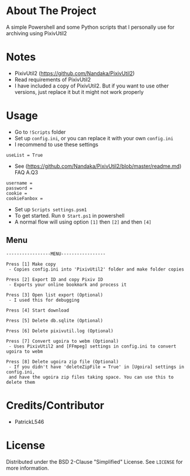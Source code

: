# About The Project
A simple Powershell and some Python scripts that I personally use for archiving using PixivUtil2

# Notes
 - PixivUtil2 (https://github.com/Nandaka/PixivUtil2)
 - Read requirements of PixivUtil2
 - I have included a copy of PixivUtil2. But if you want to use other versions, just replace it but it might not work properly

# Usage
 - Go to `!Scripts` folder
 - Set up `config.ini`, or you can replace it with your own `config.ini`
 - I recommend to use these settings
```
useList = True
```
 - See (https://github.com/Nandaka/PixivUtil2/blob/master/readme.md) FAQ A.Q3
```
username =
password =
cookie =
cookieFanbox =
```
 - Set up `Scripts settings.psm1`
 - To get started. Run `0 Start.ps1` in powershell
 - A normal flow will using option `[1]` then `[2]` and then `[4]`

## Menu
```
-----------------MENU-----------------

Press [1] Make copy
 - Copies config.ini into 'PixivUtil2' folder and make folder copies

Press [2] Export ID and copy Pixiv ID
 - Exports your online bookmark and process it

Press [3] Open list export (Optional)
 - I used this for debugging

Press [4] Start download

Press [5] Delete db.sqlite (Optional)

Press [6] Delete pixivutil.log (Optional)

Press [7] Convert ugoira to webm (Optional)
 - Uses PixivUtil2 and [FFmpeg] settings in config.ini to convert ugoira to webm

Press [8] Delete ugoira zip file (Optional)
 - If you didn't have 'deleteZipFile = True' in [Ugoira] settings in config.ini,
 and have the ugoira zip files taking space. You can use this to delete them
```

# Credits/Contributor
 - PatrickL546

# License

Distributed under the BSD 2-Clause "Simplified" License. See `LICENSE` for more information.

